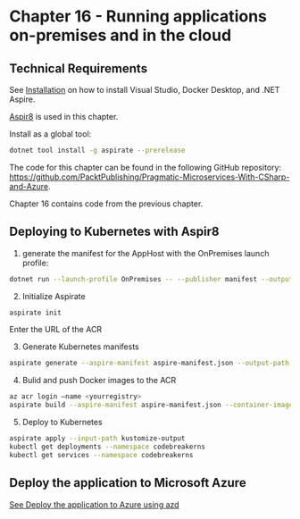 # Chapter 16 - Running applications on-premises and in the cloud

## Technical Requirements

See [Installation](../installation.md) on how to install Visual Studio, Docker Desktop, and .NET Aspire.

[Aspir8](https://github.com/prom3theu5/aspirational-manifests) is used in this chapter.

Install as a global tool:

```bash
dotnet tool install -g aspirate --prerelease
```

The code for this chapter can be found in the following GitHub repository: https://github.com/PacktPublishing/Pragmatic-Microservices-With-CSharp-and-Azure.

Chapter 16 contains code from the previous chapter.

## Deploying to Kubernetes with Aspir8

1. generate the manifest for the AppHost with the OnPremises launch profile:

```bash
dotnet run --launch-profile OnPremises -- --publisher manifest --output-path onpremises-manifest.json
```

2. Initialize Aspirate

```bash
aspirate init
```

Enter the URL of the ACR

3. Generate Kubernetes manifests 

```bash
aspirate generate --aspire-manifest aspire-manifest.json --output-path ./kustomize-output -skip-build --namespace codebreakerns
```

4. Bulid and push Docker images to the ACR

```bash
az acr login –name <yourregistry>
aspirate build --aspire-manifest aspire-manifest.json --container-image-tag 3.8 --container-image-tag latest --container-registry <yourregistry>.azurecr.io
```

5. Deploy to Kubernetes

```bash
aspirate apply --input-path kustomize-output
kubectl get deployments --namespace codebreakerns
kubectl get services --namespace codebreakerns
```

## Deploy the application to Microsoft Azure

[See Deploy the application to Azure using azd](../Deploy2Azure.md)
